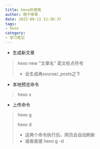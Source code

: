 ```yaml
---
title: hexo的使用
author: 橙子草草
date: 2022-09-11 12:36:37
tags:
- hexo
category:
- 学习笔记
---
```


- 生成新文章
>hexo new "文章名"  英文标点符号
>
>- 会生成再sourse/_posts之下

- 本地预览命令  
>hexo s

- 上传命令
> hexo g
>
> hexo d
>
> - 这两个命令执行后，网页会自动刷新
> - 或者直接 hexo g -d


